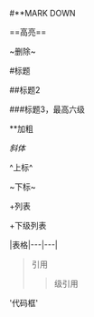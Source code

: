 #**MARK DOWN

==高亮==

~删除~

#标题

##标题2

###标题3，最高六级

**加粗

*斜体*

^上标^

~下标~

+列表

  +下级列表
  
|表格|---|---|

>引用
>
>>级引用
>>

'代码框'

